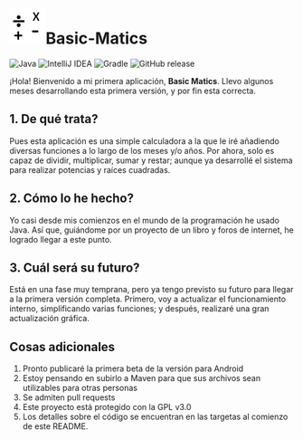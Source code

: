 # ![Logo](/src/main/resources/BSM-Official64.png)Basic-Matics #
![Java](https://img.shields.io/badge/Java-16-%230375A6?style=flat&logo=java)
![IntelliJ IDEA](https://img.shields.io/badge/IntelliJ%20IDEA-2021.2.1-blueviolet?style=flat&logo=intellijidea)
![Gradle](https://img.shields.io/badge/Gradle-7.2-blue?style=flat&logo=gradle)
![GitHub release](https://img.shields.io/github/v/release/MagicStar7213/Basic-Matics?include_prereleases&style=flat)

¡Hola! Bienvenido a mi primera aplicación, **Basic Matics**. Llevo algunos meses desarrollando esta primera versión, y por fin esta correcta.

## 1. De qué trata? ##
Pues esta aplicación es una simple calculadora a la que le iré añadiendo diversas funciones a lo largo de los meses y/o años. Por ahora, solo es capaz de dividir, multiplicar,
sumar y restar; aunque ya desarrollé el sistema para realizar potencias y raíces cuadradas.

## 2. Cómo lo he hecho? ##
Yo casi desde mis comienzos en el mundo de la programación he usado Java. Así que, guiándome por un proyecto de un libro y foros de internet, he logrado llegar a este punto.

## 3. Cuál será su futuro? ##
Está en una fase muy temprana, pero ya tengo previsto su futuro para llegar a la primera versión completa. 
Primero, voy a actualizar el funcionamiento interno, simplificando varias funciones; y después, realizaré una gran actualización gráfica.

## Cosas adicionales ##
1. Pronto publicaré la primera beta de la versión para Android
2. Estoy pensando en subirlo a Maven para que sus archivos sean utilizables para otras personas
3. Se admiten pull requests
4. Este proyecto está protegido con la GPL v3.0
5. Los detalles sobre el código se encuentran en las targetas al comienzo de este README.
